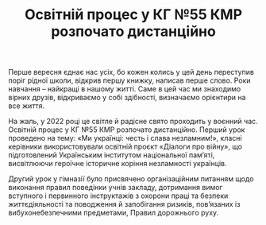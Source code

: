 ﻿---
title: Освітній процес у КГ №55 КМР розпочато дистанційно
---

Перше вересня єднає нас усіх, бо кожен колись у цей день переступив поріг рідної школи, відкрив першу книжку, написав перше слово. Роки навчання – найкращі в нашому житті. Саме в цей час ми знаходимо вірних друзів, відкриваємо у собі здібності, визначаємо орієнтири на все життя.

На жаль, у 2022 році це світле й радісне свято проходить у воєнний час. Освітній процес у КГ №55 КМР розпочато дистанційно. Перший урок проведено на тему: «Ми українці: честь і слава незламним!», класні керівники використовували освітній проєкт «Діалоги про війну», що підготовлений Українським інститутом національної пам’яті, висвітлюючи героїчне історичне коріння незламності українців.

Другий урок у гімназії було присвячено організаційним питанням щодо виконання правил поведінки учнів закладу, дотримання вимог вступного і первинного інструктажів з охорони праці та безпеки життєдіяльності та поводження й запобігання ризиків, пов’язаних із вибухонебезпечними предметами, Правил дорожнього руху.

<slideshow />
